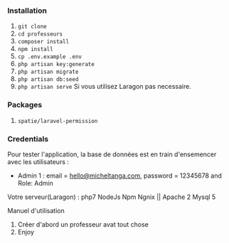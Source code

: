 
### Installation
01. `git clone `
02. `cd professeurs`
03. `composer install`
04. `npm install`
05. `cp .env.example .env`
06. `php artisan key:generate`
07. `php artisan migrate`
08. `php artisan db:seed`
09. `php artisan serve` Si vous utilisez Laragon pas necessaire.

### Packages
01. `spatie/laravel-permission`

### Credentials

Pour tester l'application, la base de données est en train d'ensemencer avec les utilisateurs :

-   Admin 1 : email = hello@micheltanga.com, password = 12345678 and Role: Admin


Votre serveur(Laragon) :
php7
NodeJs
Npm
Ngnix || Apache 2
Mysql 5


Manuel d'utilisation
1. Créer d'abord un professeur avat tout chose
2. Enjoy

